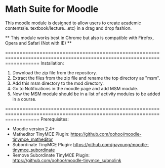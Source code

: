 Math Suite for Moodle
========================================================================================================================

This moodle module is designed to allow users to create academic contents(ie. textbook/lecture...etc) in a drag and drop
fashion.

** This module works best in Chrome but also is compatible with Firefox, Opera and Safari (Not with IE) **

========================================================================================================================
Installation: 

1. Download the zip file from the repository.
2. Extract the files from the zip file and rename the top directory as "msm".
3. Add this msm directory to the mod directory.
4. Go to Notifications in the moodle page and add MSM module.
5. Now the MSM module should be in a list of activity modules to be added in a course.

========================================================================================================================
Prerequisites:

- Moodle version 2.4+
- Matheditor TinyMCE Plugin: https://github.com/oohoo/moodle-tinymce_matheditor
- Subordinate TinyMCE Plugin: https://github.com/gayoung/moodle-tinymce_subordinate
- Remove Subordinate TinyMCE Plugin: https://github.com/oohoo/moodle-tinymce_subnolink
